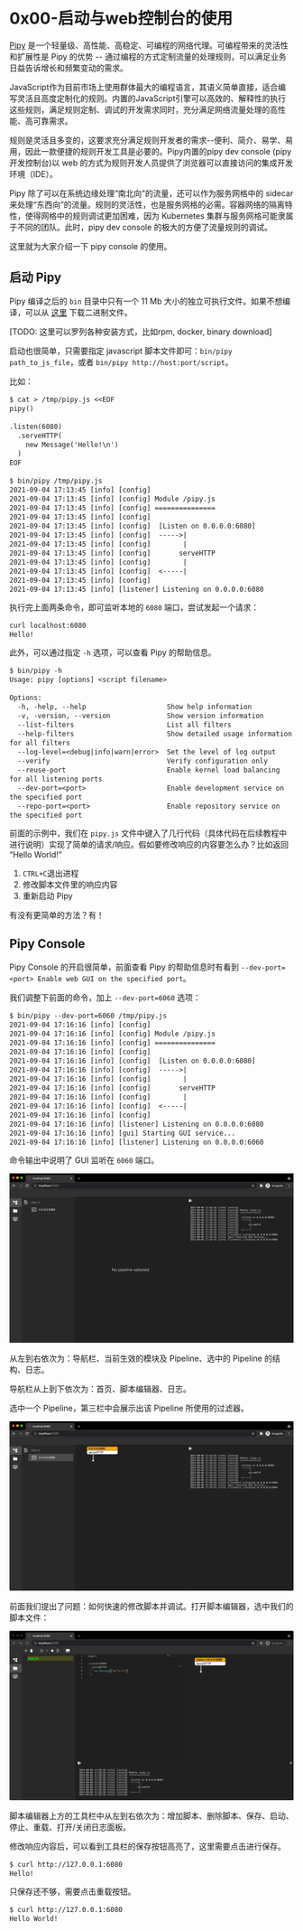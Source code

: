 # 0x00-启动与web控制台的使用

[Pipy](https://github.com/flomesh-io/pipy) 是一个轻量级、高性能、高稳定、可编程的网络代理。可编程带来的灵活性和扩展性是 Pipy 的优势 -- 通过编程的方式定制流量的处理规则，可以满足业务日益告诉增长和频繁变动的需求。

JavaScript作为目前市场上使用群体最大的编程语言，其语义简单直接，适合编写灵活且高度定制化的规则。内置的JavaScript引擎可以高效的、解释性的执行这些规则，满足规则定制、调试的开发需求同时，充分满足网络流量处理的高性能、高可靠需求。

规则是灵活且多变的，这要求充分满足规则开发者的需求--便利、简介、易学、易用，因此一款便捷的规则开发工具是必要的。Pipy内置的pipy dev console (pipy开发控制台)以 web 的方式为规则开发人员提供了浏览器可以直接访问的集成开发环境（IDE）。

Pipy 除了可以在系统边缘处理“南北向”的流量，还可以作为服务网格中的 sidecar 来处理“东西向”的流量。规则的灵活性，也是服务网格的必需。容器网络的隔离特性，使得网格中的规则调试更加困难，因为 Kubernetes 集群与服务网格可能隶属于不同的团队。此时，pipy dev console 的极大的方便了流量规则的调试。

这里就为大家介绍一下 pipy console 的使用。

## 启动 Pipy

Pipy 编译之后的 `bin` 目录中只有一个 11 Mb 大小的独立可执行文件。如果不想编译，可以从 [这里](https://github.com/flomesh-io/pipy/releases) 下载二进制文件。

[TODO: 这里可以罗列各种安装方式，比如rpm, docker, binary download]

启动也很简单，只需要指定 javascript 脚本文件即可：`bin/pipy path_to_js_file`，或者 `bin/pipy http://host:port/script`。

比如：

```text
$ cat > /tmp/pipy.js <<EOF
pipy()

.listen(6080)
  .serveHTTP(
    new Message('Hello!\n')
  )
EOF

$ bin/pipy /tmp/pipy.js
2021-09-04 17:13:45 [info] [config]
2021-09-04 17:13:45 [info] [config] Module /pipy.js
2021-09-04 17:13:45 [info] [config] ===============
2021-09-04 17:13:45 [info] [config]
2021-09-04 17:13:45 [info] [config]  [Listen on 0.0.0.0:6080]
2021-09-04 17:13:45 [info] [config]  ----->|
2021-09-04 17:13:45 [info] [config]        |
2021-09-04 17:13:45 [info] [config]       serveHTTP
2021-09-04 17:13:45 [info] [config]        |
2021-09-04 17:13:45 [info] [config]  <-----|
2021-09-04 17:13:45 [info] [config]
2021-09-04 17:13:45 [info] [listener] Listening on 0.0.0.0:6080
```

执行完上面两条命令，即可监听本地的 `6080` 端口，尝试发起一个请求：

```text
curl localhost:6080
Hello!
```

此外，可以通过指定 `-h` 选项，可以查看 Pipy 的帮助信息。

```text
$ bin/pipy -h
Usage: pipy [options] <script filename>

Options:
  -h, -help, --help                    Show help information
  -v, -version, --version              Show version information
  --list-filters                       List all filters
  --help-filters                       Show detailed usage information for all filters
  --log-level=<debug|info|warn|error>  Set the level of log output
  --verify                             Verify configuration only
  --reuse-port                         Enable kernel load balancing for all listening ports
  --dev-port=<port>                    Enable development service on the specified port
  --repo-port=<port>                   Enable repository service on the specified port
```

前面的示例中，我们在 `pipy.js` 文件中键入了几行代码（具体代码在后续教程中进行说明）实现了简单的请求/响应。假如要修改响应的内容要怎么办？比如返回 “Hello World!”

1. `CTRL+C`退出进程
2. 修改脚本文件里的响应内容
3. 重新启动 Pipy

有没有更简单的方法？有！

## Pipy Console

Pipy Console 的开启很简单，前面查看 Pipy 的帮助信息时有看到 `--dev-port=<port> Enable web GUI on the specified port`。

我们调整下前面的命令，加上 `--dev-port=6060` 选项：

```text
$ bin/pipy --dev-port=6060 /tmp/pipy.js
2021-09-04 17:16:16 [info] [config]
2021-09-04 17:16:16 [info] [config] Module /pipy.js
2021-09-04 17:16:16 [info] [config] ===============
2021-09-04 17:16:16 [info] [config]
2021-09-04 17:16:16 [info] [config]  [Listen on 0.0.0.0:6080]
2021-09-04 17:16:16 [info] [config]  ----->|
2021-09-04 17:16:16 [info] [config]        |
2021-09-04 17:16:16 [info] [config]       serveHTTP
2021-09-04 17:16:16 [info] [config]        |
2021-09-04 17:16:16 [info] [config]  <-----|
2021-09-04 17:16:16 [info] [config]
2021-09-04 17:16:16 [info] [listener] Listening on 0.0.0.0:6080
2021-09-04 17:16:16 [info] [gui] Starting GUI service...
2021-09-04 17:16:16 [info] [listener] Listening on 0.0.0.0:6060
```

命令输出中说明了 GUI 监听在 `6060` 端口。

![](../.gitbook/assets/console.png)

从左到右依次为：导航栏、当前生效的模块及 Pipeline、选中的 Pipeline 的结构、日志。

导航栏从上到下依次为：首页、脚本编辑器、日志。

选中一个 Pipeline，第三栏中会展示出该 Pipeline 所使用的过滤器。

![](../.gitbook/assets/pipeline-filters.png)

前面我们提出了问题：如何快速的修改脚本并调试。打开脚本编辑器，选中我们的脚本文件：

![](../.gitbook/assets/pipeline-editor.png)

脚本编辑器上方的工具栏中从左到右依次为：增加脚本、删除脚本、保存、启动、停止、重载、打开/关闭日志面板。

修改响应内容后，可以看到工具栏的保存按钮高亮了，这里需要点击进行保存。

```text
$ curl http://127.0.0.1:6080
Hello!
```

只保存还不够，需要点击重载按钮。

```text
$ curl http://127.0.0.1:6080
Hello World!
```

